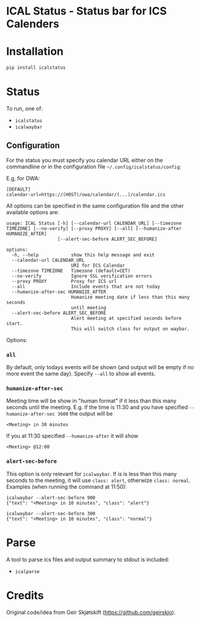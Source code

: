 # ICAL Status - Status bar for ICS Calenders

# Installation

```bash
pip install icalstatus
```

# Status

To run, one of:

- `icalstatus`
- `icalwaybar`

## Configuration

For the status you must specify you calendar URL either on the commandline or in the
configuration file `~/.config/icalstatus/config`:

E.g, for OWA:

```
[DEFAULT]
calendar-url=https://(HOST)/owa/calendar/(...)/calendar.ics
```

All options can be specified in the same configuration file and
the other available options are:

```
usage: ICAL Status [-h] [--calendar-url CALENDAR_URL] [--timezone TIMEZONE] [--no-verify] [--proxy PROXY] [--all] [--humanize-after HUMANIZE_AFTER]
                   [--alert-sec-before ALERT_SEC_BEFORE]

options:
  -h, --help            show this help message and exit
  --calendar-url CALENDAR_URL
                        URI for ICS Calendar
  --timezone TIMEZONE   Timezone (default=CET)
  --no-verify           Ignore SSL verification errors
  --proxy PROXY         Proxy for ICS url
  --all                 Include events that are not today
  --humanize-after-sec HUMANIZE_AFTER
                        Humanize meeting date if less than this many seconds
                        until meeting
  --alert-sec-before ALERT_SEC_BEFORE
                        Alert meeting at specified seconds before start.
                        This will switch class for output on waybar.
```

Options:

### `all`

By default, only todays events will be shown (and output will be empty if
no more event the same day). Specify `--all` to show all events.

### `humanize-after-sec`

Meeting time will be show in "human format" if it less than this
many seconds until the meeting. E.g. if the time is 11:30 and you
have specified `--humanize-after-sec 3600` the output will be

```
<Meeting> in 30 minutes
```

If you at 11:30 specified `--humanize-after` it will show

```
<Meeting> @12:00
```

### `alert-sec-before`

This option is only relevant for `icalwaybar`. If is is less than this
many seconds to the meeting, it will use `class: alert`, otherwize
`class: normal`. Examples (when running the command at 11:50):

```
icalwaybar --alert-sec-before 900
{"text": "<Meeting> in 10 minutes", "class": "alert"}
```

```
icalwaybar --alert-sec-before 300
{"text": "<Meeting> in 10 minutes", "class": "normal"}
```

# Parse

A tool to parse ics files and output summary to stdout is included:

- `icalparse`

# Credits

Original code/idea from Geir Skjøtskift (https://github.com/geirskjo).

